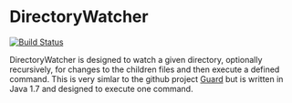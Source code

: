 DirectoryWatcher
================

[![Build Status](https://travis-ci.org/psenger/DirectoryWatcher.svg)](https://travis-ci.org/psenger/DirectoryWatcher)

DirectoryWatcher is designed to watch a given directory, optionally recursively, for changes to the children files and then execute a defined command. This is very simlar to the github project [Guard](https://github.com/guard/guard) but is written in Java 1.7 and designed to execute one command.
